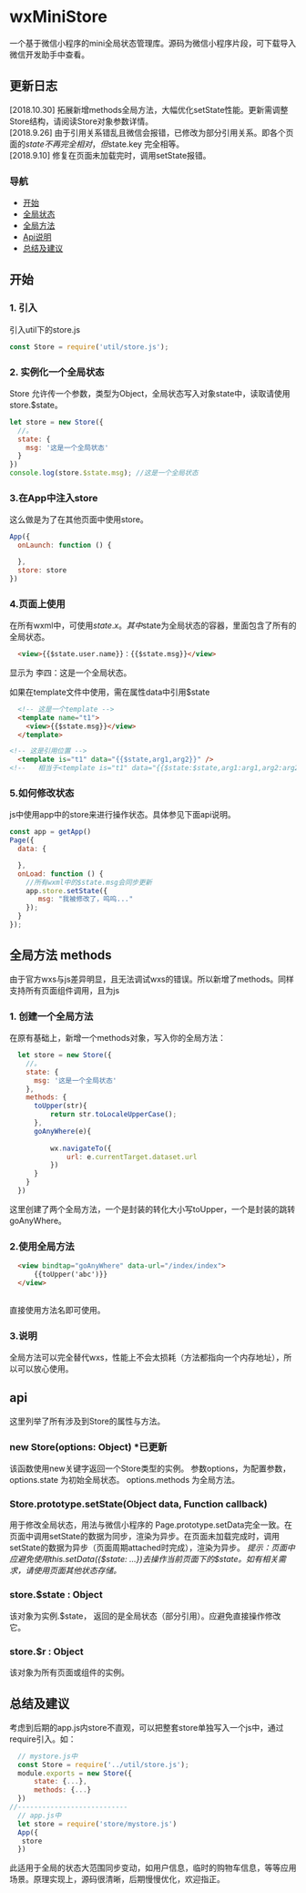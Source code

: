 # wxMiniStore

一个基于微信小程序的mini全局状态管理库。源码为微信小程序片段，可下载导入微信开发助手中查看。
## 更新日志
\[2018.10.30\] 拓展新增methods全局方法，大幅优化setState性能。更新需调整Store结构，请阅读Store对象参数详情。  
\[2018.9.26\] 由于引用关系错乱且微信会报错，已修改为部分引用关系。即各个页面的$state不再完全相对，但$state.key 完全相等。  
\[2018.9.10\] 修复在页面未加载完时，调用setState报错。  

### 导航
* [开始](#start)  
* [全局状态](#initState)
* [全局方法](#initF)
* [Api说明](#api)
* [总结及建议](#end)


## <div id="start"></div>开始
### 1. 引入
引入util下的store.js
```js
const Store = require('util/store.js');
```
### <div id="initState"></div>2. 实例化一个全局状态
Store 允许传一个参数，类型为Object，全局状态写入对象state中，读取请使用store.$state。
```js 
let store = new Store({
  //。
  state: {
    msg: '这是一个全局状态'
  }
})
console.log(store.$state.msg); //这是一个全局状态
```
### 3.在App中注入store
这么做是为了在其他页面中使用store。
```js
App({
  onLaunch: function () {

  },
  store: store
})
```
### 4.页面上使用
在所有wxml中，可使用$state.x。
其中$state为全局状态的容器，里面包含了所有的全局状态。
```html
  <view>{{$state.user.name}}：{{$state.msg}}</view>
```
显示为 李四：这是一个全局状态。
 
如果在template文件中使用，需在属性data中引用$state
```html
  <!-- 这是一个template -->
  <template name="t1">
    <view>{{$state.msg}}</view>
  </template>

<!-- 这是引用位置 -->
  <template is="t1" data="{{$state,arg1,arg2}}" />
<!--   相当于<template is="t1" data="{{$state:$state,arg1:arg1,arg2:arg2}}" /> -->
```

### 5.如何修改状态
js中使用app中的store来进行操作状态。具体参见下面api说明。
```js
const app = getApp()
Page({
  data: {

  },
  onLoad: function () {
    //所有wxml中的$state.msg会同步更新
    app.store.setState({
       msg: "我被修改了，呜呜..."
    });
  }
});

```

## <div id="initF"></div>全局方法 methods
  由于官方wxs与js差异明显，且无法调试wxs的错误。所以新增了methods。同样支持所有页面组件调用，且为js

  ### 1. 创建一个全局方法
  在原有基础上，新增一个methods对象，写入你的全局方法：
  ```js
	let store = new Store({
	  //。
	  state: {
		msg: '这是一个全局状态'
	  },
	  methods: {
		toUpper(str){
			return str.toLocaleUpperCase();
		},
		goAnyWhere(e){
		
			wx.navigateTo({
				url: e.currentTarget.dataset.url
			})
		}
	  }
	})
  ```
  这里创建了两个全局方法，一个是封装的转化大小写toUpper，一个是封装的跳转 goAnyWhere。
  
  ### 2.使用全局方法
  ```html
	<view bindtap="goAnyWhere" data-url="/index/index">
		{{toUpper('abc')}}
	</view>
	
  ```
  直接使用方法名即可使用。
  ### 3.说明
  全局方法可以完全替代wxs，性能上不会太损耗（方法都指向一个内存地址），所以可以放心使用。  
  
  
 
  


## <div id="api"></div>api
这里列举了所有涉及到Store的属性与方法。
### new Store(options: Object) *已更新
该函数使用new关键字返回一个Store类型的实例。
参数options，为配置参数，
options.state 为初始全局状态。
options.methods 为全局方法。

### Store.prototype.setState(Object data, Function callback)
用于修改全局状态，用法与微信小程序的 Page.prototype.setData完全一致。在页面中调用setState的数据为同步，渲染为异步。在页面未加载完成时，调用setState的数据为异步（页面周期attached时完成），渲染为异步。
*提示：页面中应避免使用this.setData({$state: ...})去操作当前页面下的$state。如有相关需求，请使用页面其他状态存储。*

### store.$state : Object
该对象为实例.$state， 返回的是全局状态（部分引用）。应避免直接操作修改它。

### store.$r : Object
该对象为所有页面或组件的实例。  


## <div id="end"></div>总结及建议
考虑到后期的app.js内store不直观，可以把整套store单独写入一个js中，通过require引入。如：
  ``` js
	// mystore.js中
	const Store = require('../util/store.js');
	module.exports = new Store({
		state: {...},
		methods: {...}
	})
//---------------------------
	// app.js中
	let store = require('store/mystore.js')
	App({
	 store
	})
  ```

此适用于全局的状态大范围同步变动，如用户信息，临时的购物车信息，等等应用场景。原理实现上，源码很清晰，后期慢慢优化，欢迎指正。